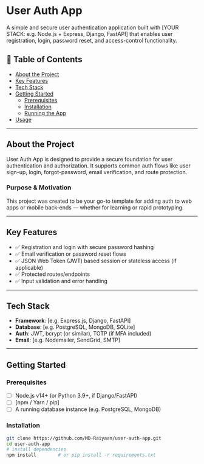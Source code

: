 # User Auth App

A simple and secure user authentication application built with [YOUR STACK: e.g. Node.js + Express, Django, FastAPI] that enables user registration, login, password reset, and access-control functionality.

## 📝 Table of Contents

- [About the Project](#about-the-project)  
- [Key Features](#key-features)  
- [Tech Stack](#tech-stack)  
- [Getting Started](#getting-started)  
  - [Prerequisites](#prerequisites)  
  - [Installation](#installation)  
  - [Running the App](#running-the-app)  
- [Usage](#usage)  

---

## About the Project

User Auth App is designed to provide a secure foundation for user authentication and authorization. It supports common auth flows like user sign-up, login, forgot-password, email verification, and route protection.

### Purpose & Motivation  
This project was created to be your go-to template for adding auth to web apps or mobile back‑ends — whether for learning or rapid prototyping.

---

## Key Features

- ✅ Registration and login with secure password hashing  
- ✅ Email verification or password reset flows  
- ✅ JSON Web Token (JWT) based session or stateless access (if applicable)  
- ✅ Protected routes/endpoints  
- ✅ Input validation and error handling

---

## Tech Stack

- **Framework**: [e.g. Express.js, Django, FastAPI]  
- **Database**: [e.g. PostgreSQL, MongoDB, SQLite]  
- **Auth**: JWT, bcrypt (or similar), TOTP (if MFA included)  
- **Email**: [e.g. Nodemailer, SendGrid, SMTP]  

---

## Getting Started

### Prerequisites

- [ ] Node.js v14+ (or Python 3.9+, if Django/FastAPI)  
- [ ] [npm / Yarn / pip]  
- [ ] A running database instance (e.g. PostgreSQL, MongoDB)

### Installation

```sh
git clone https://github.com/MD-Raiyaan/user-auth-app.git
cd user-auth-app
# install dependencies
npm install        # or pip install -r requirements.txt
